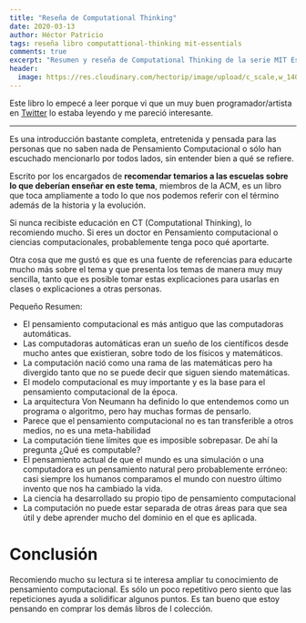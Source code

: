 ```yaml
---
title: "Reseña de Computational Thinking"
date: 2020-03-13
author: Héctor Patricio
tags: reseña libro computattional-thinking mit-essentials
comments: true
excerpt: "Resumen y reseña de Computational Thinking de la serie MIT Essentials"
header:
  image: https://res.cloudinary.com/hectorip/image/upload/c_scale,w_1400/v1584146992/0BC83BBE-2C8B-40CC-B655-2EB8AD614592-HDR_h7kcxm.jpg
---
```


Este libro lo empecé a leer porque vi que un muy buen programador/artista en [Twitter](https://twitter.com/mrmrs_/status/1185556474623385600) lo estaba leyendo y me pareció interesante.

--------
Es una introducción bastante completa, entretenida y pensada para las personas que no saben nada de Pensamiento Computacional o sólo han escuchado mencionarlo por todos lados, sin entender bien a qué se refiere.

Escrito por los encargados de **recomendar temarios a las escuelas sobre lo que deberían enseñar en este tema**, miembros de la ACM, es un libro que toca ampliamente a todo lo que nos podemos referir con el término además de la historia y la evolución.

Si nunca recibiste educación en CT (Computational Thinking), lo recomiendo mucho. Si eres un doctor en Pensamiento computacional o ciencias computacionales, probablemente tenga poco qué aportarte.

Otra cosa que me gustó es que es una fuente de referencias para educarte mucho más sobre el tema y que presenta los temas de manera muy muy sencilla, tanto que es posible tomar estas explicaciones para usarlas en clases o explicaciones a otras personas.

Pequeño Resumen:
- El pensamiento computacional es más antiguo que las computadoras automáticas.
- Las computadoras automáticas eran un sueño de los científicos desde mucho antes que existieran, sobre todo de los físicos y matemáticos.
- La computación nació como una rama de las matemáticas pero ha divergido tanto que no se puede  decir que siguen siendo matemáticas.
- El modelo computacional es muy importante y es la base para el pensamiento computacional de la época.
- La arquitectura Von Neumann ha definido lo que entendemos como un programa o algoritmo, pero hay muchas formas de pensarlo.
- Parece que el pensamiento computacional no es tan transferible a otros medios, no es una meta-habilidad
- La computación tiene límites que es imposible sobrepasar. De ahí la pregunta ¿Qué es computable?
- El pensamiento actual de que el mundo es una simulación o una computadora es un pensamiento natural pero probablemente erróneo: casi siempre los humanos comparamos el mundo con nuestro último invento que nos ha cambiado la vida.
- La ciencia ha desarrollado su propio tipo de pensamiento computacional
- La computación no puede estar separada de otras áreas para que sea útil y debe aprender mucho del dominio en el que es aplicada.

# Conclusión

Recomiendo mucho su lectura si te interesa ampliar tu conocimiento de pensamiento computacional. Es sólo un poco repetitivo pero siento que las repeticiones ayuda a solidificar algunos puntos. Es tan bueno que estoy pensando en comprar los demás libros de l colección. 
